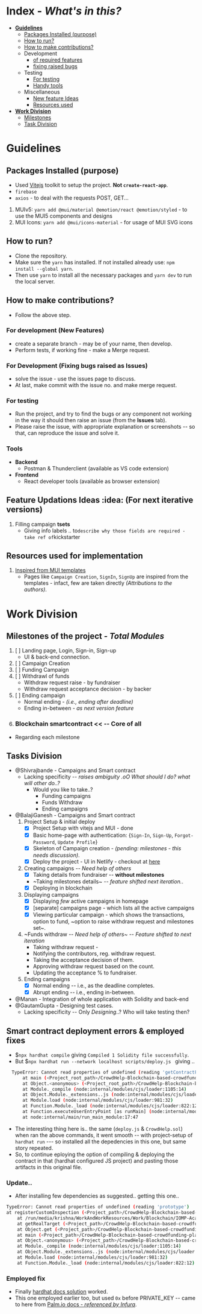 # Index - _What's in this?_

- [**Guidelines**](#guidelines)
  - [Packages Installed (purpose)](#packages-installed-purpose)
  - [How to run?](#how-to-run)
  - [How to make contributions?](#how-to-make-contributions)
  - Development
    - [of required features](#for-development-new-features)
    - [fixing raised bugs](#for-development-fixing-bugs-raised-as-issues)
  - Testing
    - [For testing](#for-testing)
    - [Handy tools](#tools)
  - Miscellaneous
    - [New feature Ideas](#feature-updations-ideas-idea-for-next-iterative-versions)
    - [Resources used](#resources-used-for-implementation)
- [**Work Division**](#work-division)
  - [Milestones](#milestones-of-the-project---total-modules)
  - [Task Division](#tasks-division)

# Guidelines

## Packages Installed (purpose)

- Used [Vitejs](https://vitejs.dev/) toolkit to setup the project. **Not `create-react-app`**.
- `firebase`
- `axios` - to deal with the requests POST, GET...

1. MUIv5: `yarn add @mui/material @emotion/react @emotion/styled` - to use the MUI5 components and designs
2. MUI Icons: `yarn add @mui/icons-material` - for usage of MUI SVG icons

## How to run?

- Clone the repository.
- Make sure the `yarn` has installed. If not installed already use: `npm install --global yarn`.
- Then use `yarn` to install all the necessary packages and `yarn dev` to run the local server.

## How to make contributions?

- Follow the above step.

### For development (New Features)

- create a separate branch - may be of your name, then develop.
- Perform tests, if working fine - make a Merge request.

### For Development (Fixing bugs raised as Issues)

- solve the issue - use the issues page to discuss.
- At last, make commit with the issue no. and make merge request.

### For testing

- Run the project, and try to find the bugs or any component not working in the way it should then raise an issue (from the **Issues** tab).
- Please raise the issue, with appropriate explanation or screenshots -- so that, can reproduce the issue and solve it.

### Tools

- **Backend**
  - Postman & Thunderclient (available as VS code extension)
- **Frontend**
  - React developer tools (available as browser extension)

## Feature Updations Ideas :idea: (For next iterative versions)

1. Filling campaign **tsets**
   - Giving info labels .. to`describe why those fields are required - take ref of`kickstarter

## Resources used for implementation

1. [Inspired from MUI templates](https://v4.mui.com/getting-started/templates/)
   - Pages like `Campaign Creation`, `SignIn`, `SignUp` are inspired from the templates - infact, few are taken directly _(Attributions to the authors)_.

# Work Division

## Milestones of the project _- Total Modules_

1. [ ] Landing page, Login, Sign-in, Sign-up
   - UI & back-end connection.
2. [ ] Campaign Creation
3. [ ] Funding Campaign
4. [ ] Withdrawl of funds
   - Withdraw request raise - by fundraiser
   - Withdraw request acceptance decision - by backer
5. [ ] Ending campaign
   - Normal ending - _(i.e., ending after deadline)_
   - Ending in-between - _as next version feature_
6. ### Blockchain smartcontract << -- **Core** of all

- Regarding each milestone

## Tasks Division

- @Shivrajbande - Campaigns and Smart contract
  - Lacking specificity -- _raises ambiguity .oO What should I do? what will other do..?_
    - Would you like to take..?
      - Funding campaigns
      - Funds Withdraw
      - Ending campaigns
- @BalajiGanesh - Campaigns and Smart contract
  1.  Project Setup & initial deploy
      - [x] Project Setup with vitejs and MUI - done
      - [x] Basic home-page with authentication: {`Sign-In`, `Sign-Up`, `Forgot-Password`, `Update Profile`}
      - [x] Skeleton of Campaign creation - _(pending: milestones - this needs discussion)_.
      - [x] Deploy the project - UI in Netlify - checkout at [here](https://crowdhelp.netlify.app/)
  2.  Creating campaigns _-- Need help of others_
      - [x] Taking details from fundraiser -- **without milestones**
      - ~Taking milestones details~ _-- feature shifted next iteration._.
      - [X] Deploying in blockchain
  3.  Displaying campaigns
      - [x] Displaying _few_ active campaigns in homepage
      - [x] [separate] campaigns page - which lists all the active campaigns
      - [x] Viewing particular campaign - which shows the transactions, option to fund, ~option to raise withdraw request and milestones set~.
  4.  ~Funds withdraw _-- Need help of others_~ -- _Feature shifted to next iteration_
      - Taking withdraw request -
      - Notifying the contributors, reg. withdraw request.
      - Taking the acceptance decision of them.
      - Approving withdraw request based on the count.
      - Updating the acceptance % to fundraiser.
  5.  Ending campaigns
      - [X] Normal ending -- i.e., as the deadline completes.
      - [x] Abrupt ending -- i.e., ending in-between.
- @Manan - Integration of whole application with Solidity and back-end
- @GautamGupta - Designing test cases.
  - Lacking specificity -- Only _Designing_..? Who will take testing then?

## Smart contract deployment errors & employed fixes

- $`npx hardhat compile` giving `Compiled 1 Solidity file successfully`.
- But $`npx hardhat run --network localhost scripts/deploy.js ` giving ..

```sh
  TypeError: Cannot read properties of undefined (reading 'getContractFactory')
      at main (<Project_root_path>/CrowdHelp-Blockchain-based-crowdfunding-platform/scripts/deploy.js:6:38)
      at Object.<anonymous> (<Project_root_path>/CrowdHelp-Blockchain-based-crowdfunding-platform/scripts/deploy.js:16:1)
      at Module._compile (node:internal/modules/cjs/loader:1105:14)
      at Object.Module._extensions..js (node:internal/modules/cjs/loader:1159:10)
      at Module.load (node:internal/modules/cjs/loader:981:32)
      at Function.Module._load (node:internal/modules/cjs/loader:822:12)
      at Function.executeUserEntryPoint [as runMain] (node:internal/modules/run_main:77:12)
      at node:internal/main/run_main_module:17:47
```

- The interesting thing here is.. the same (`deploy.js` & `CrowdHelp.sol`) when ran the above commands, it went smooth -- with project-setup of `hardhat run` --- so installed all the depedencies in this one, but same story repeated.
- So, to continue eploying the option of compiling & deploying the contract in that (hardhat configured JS project) and pasting those artifacts in this original file.

### Update..

- After installing few dependencies as suggested.. getting this one..

```sh
TypeError: Cannot read properties of undefined (reading 'prototype')
at registerCustomInspection (<Project_path>/CrowdHelp-Blockchain-based-crowdfunding-platform/node_modules/@nomiclabs/hardhat-ethers/src/internal/index.ts:22:13)
    at /run/media/krishna/WorkAndWorkResources/Work/Blockchain/IOMP-Academics/CrowdHelp-Blockchain-based-crowdfunding-platform/node_modules/@nomiclabs/hardhat-ethers/src/internal/index.ts:34:5
    at getRealTarget (<Project_path>/CrowdHelp-Blockchain-based-crowdfunding-platform/node_modules/hardhat/src/internal/util/lazy.ts:112:22)
    at Object.get (<Project_path>/CrowdHelp-Blockchain-based-crowdfunding-platform/node_modules/hardhat/src/internal/util/lazy.ts:185:26)
    at main (<Project_path>/CrowdHelp-Blockchain-based-crowdfunding-platform/scripts/deploy.js:5:38)
    at Object.<anonymous> (<Project_path>/CrowdHelp-Blockchain-based-crowdfunding-platform/scripts/deploy.js:15:1)
    at Module._compile (node:internal/modules/cjs/loader:1105:14)
    at Object.Module._extensions..js (node:internal/modules/cjs/loader:1159:10)
    at Module.load (node:internal/modules/cjs/loader:981:32)
    at Function.Module._load (node:internal/modules/cjs/loader:822:12)
```

### Employed fix
- Finally [hardhat docs solution](https://hardhat.org/tutorial/deploying-to-a-live-network#deploying-to-remote-networks) worked.
- This one employed earlier too, but used `0x` before PRIVATE_KEY -- came to here from [Palm.io docs - _referenced by Infura_](https://docs.palm.io/HowTo/Deploy-using-Hardhat/).
